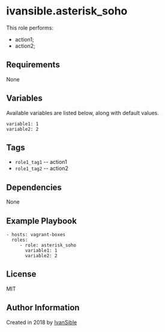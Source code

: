 # ivansible.asterisk_soho

This role performs:
 - action1;
 - action2;


## Requirements

None


## Variables

Available variables are listed below, along with default values.

    variable1: 1
    variable2: 2


## Tags

- `role1_tag1` -- action1
- `role1_tag2` -- action2


## Dependencies

None


## Example Playbook

    - hosts: vagrant-boxes
      roles:
         - role: asterisk_soho
           variable1: 1
           variable2: 2


## License

MIT

## Author Information

Created in 2018 by [IvanSible](https://github.com/ivansible)

